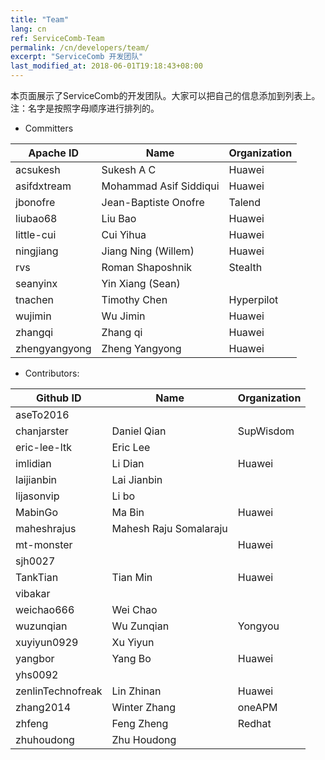 ```yaml
---
title: "Team"
lang: cn
ref: ServiceComb-Team
permalink: /cn/developers/team/
excerpt: "ServiceComb 开发团队"
last_modified_at: 2018-06-01T19:18:43+08:00
---
```


本页面展示了ServiceComb的开发团队。大家可以把自己的信息添加到列表上。注：名字是按照字母顺序进行排列的。

* Committers

| Apache ID     |         Name            |  Organization |
| ------------- | ----------------------- | ------------- |
| acsukesh      |  Sukesh A C             |  Huawei       |
| asifdxtream   |  Mohammad Asif Siddiqui |  Huawei       |
| jbonofre      |  Jean-Baptiste Onofre   |  Talend       |
| liubao68      |  Liu Bao                |  Huawei       |
| little-cui    |  Cui Yihua              |  Huawei       |
| ningjiang     |  Jiang Ning (Willem)    |  Huawei       |
| rvs           |  Roman Shaposhnik       |  Stealth      |
| seanyinx      |  Yin Xiang (Sean)       |               |
| tnachen       |  Timothy Chen           |  Hyperpilot   |
| wujimin       |  Wu Jimin               |  Huawei       |
| zhangqi       |  Zhang qi               |  Huawei       |
| zhengyangyong |  Zheng Yangyong         |  Huawei       |


* Contributors:

| Github ID         | Name                   | Organization |
| ----------------- | ---------------------- | ------------ |
| aseTo2016         |                        |              |
| chanjarster       | Daniel Qian            | SupWisdom    |
| eric-lee-ltk      | Eric Lee               |              |
| imlidian          | Li Dian                | Huawei       |
| laijianbin        | Lai Jianbin            |              |
| lijasonvip        | Li bo                  |              |
| MabinGo           | Ma Bin                 | Huawei       |
| maheshrajus       | Mahesh Raju Somalaraju |              |
| mt-monster        |                        | Huawei       |
| sjh0027           |                        |              |
| TankTian          | Tian Min               | Huawei       |
| vibakar           |                        |              |
| weichao666        | Wei Chao               |              |
| wuzunqian         | Wu Zunqian             | Yongyou      |
| xuyiyun0929       | Xu Yiyun               |              |
| yangbor           | Yang Bo                | Huawei       |
| yhs0092           |                        |              |
| zenlinTechnofreak | Lin Zhinan             | Huawei       |
| zhang2014         | Winter Zhang           | oneAPM       |
| zhfeng            | Feng Zheng             | Redhat       |
| zhuhoudong        | Zhu Houdong            |              |
